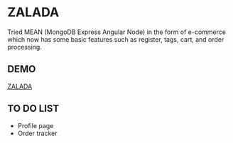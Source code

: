 # ZALADA

Tried MEAN (MongoDB Express Angular Node) in the form of e-commerce which now has some basic features such as register, tags, cart, and order processing.

## DEMO

[ZALADA](https://remarkable-horse-a9aa77.netlify.app/)

## TO DO LIST

- Profile page
- Order tracker